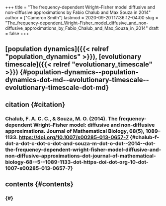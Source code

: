 +++
title = "The frequency-dependent Wright–Fisher model diffusive and non-diffusive approximations by Fabio Chalub and Max Souza in 2014"
author = ["Cameron Smith"]
lastmod = 2020-09-20T17:36:12-04:00
slug = "The_frequency-dependent_Wright–Fisher_model_diffusive_and_non-diffusive_approximations_by_Fabio_Chalub_and_Max_Souza_in_2014"
draft = false
+++

## [population dynamics]({{< relref "population_dynamics" >}}), [evolutionary timescale]({{< relref "evolutionary_timescale" >}}) {#population-dynamics--population-dynamics-dot-md--evolutionary-timescale--evolutionary-timescale-dot-md}


## citation {#citation}


### Chalub, F. A. C. C., & Souza, M. O. (2014). The frequency-dependent Wright–Fisher model: diffusive and non-diffusive approximations. Journal of Mathematical Biology, 68(5), 1089–1133. <https://doi.org/10.1007/s00285-013-0657-7> {#chalub-f-dot-a-dot-c-dot-c-dot-and-souza-m-dot-o-dot--2014--dot-the-frequency-dependent-wright-fisher-model-diffusive-and-non-diffusive-approximations-dot-journal-of-mathematical-biology-68--5--1089-1133-dot-https-doi-dot-org-10-dot-1007-s00285-013-0657-7}


## contents {#contents}


###  {#}

